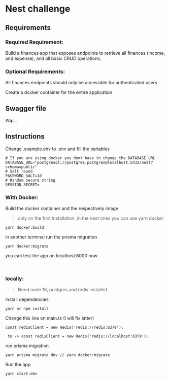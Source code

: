 # Nest challenge

## Requirements

### Required Requirement:

Build a finances app that exposes endpoints to retrieve all finances (income, and expense),
and all basic CRUD operations,

### Optional Requirements:

All finances endpoints should only be accessible for authenticated users

Create a docker container for the entire application.

## Swagger file

Wip...

## Instructions

Change .example.env to .env and fill the variables

```
# If you are using docker you dont have to change the DATABASE_URL
DATABASE_URL="postgresql://postgres:postgres@localhost:5432/nest?schema=public"
# Salt round
PASSWORD_SALT=10
# Random secure string
SESSION_SECRET=
```

### With Docker:

Build the docker container and the respectively image

> only on the first installation, in the next ones you can use yarn docker

```
yarn docker:build
```

in another terminal run the prisma migration

```
yarn docker:migrate
```

you can test the app on localhost:8000 now

<br>

### locally:

> Need node 16, postgres and redis installed

Install dependencies

```
yarn or npm install
```

Change this line on main.ts (I will fix latter)

```
const redisClient = new Redis('redis://redis:6379');

 to -> const redisClient = new Redis('redis://localhost:6379');
```

run prisma migration

```
yarn prisma migrate dev // yarn docker:migrate
```

Run the app

```
yarn start:dev
```
